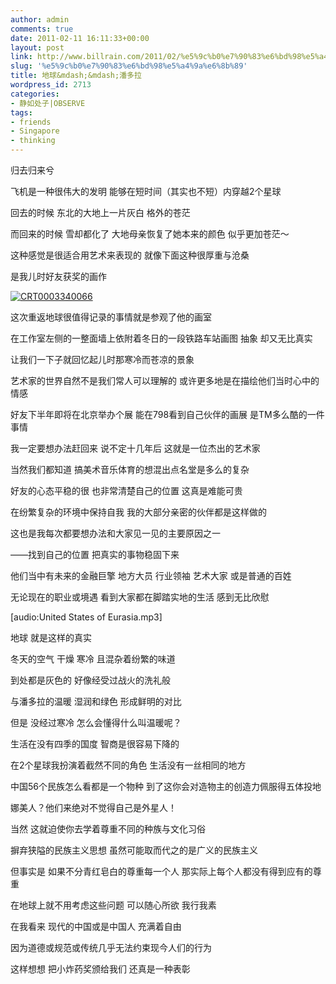 ```yaml
---
author: admin
comments: true
date: 2011-02-11 16:11:33+00:00
layout: post
link: http://www.billrain.com/2011/02/%e5%9c%b0%e7%90%83%e6%bd%98%e5%a4%9a%e6%8b%89/
slug: '%e5%9c%b0%e7%90%83%e6%bd%98%e5%a4%9a%e6%8b%89'
title: 地球&mdash;&mdash;潘多拉
wordpress_id: 2713
categories:
- 静如处子|OBSERVE
tags:
- friends
- Singapore
- thinking
---
```


归去归来兮

飞机是一种很伟大的发明 能够在短时间（其实也不短）内穿越2个星球

回去的时候 东北的大地上一片灰白 格外的苍茫

而回来的时候 雪却都化了 大地母亲恢复了她本来的颜色 似乎更加苍茫～

这种感觉是很适合用艺术来表现的 就像下面这种很厚重与沧桑

是我儿时好友获奖的画作

<!-- more -->



[![CRT0003340066]({{site.baseurl}}/assets/images/blog/CRT0003340066_thumb.jpg)]({{site.baseurl}}/assets/images/blog/CRT0003340066.jpg)



这次重返地球很值得记录的事情就是参观了他的画室

在工作室左侧的一整面墙上依附着冬日的一段铁路车站画图 抽象 却又无比真实

让我们一下子就回忆起儿时那寒冷而苍凉的景象

艺术家的世界自然不是我们常人可以理解的 或许更多地是在描绘他们当时心中的情感

好友下半年即将在北京举办个展 能在798看到自己伙伴的画展 是TM多么酷的一件事情

我一定要想办法赶回来 说不定十几年后 这就是一位杰出的艺术家

当然我们都知道 搞美术音乐体育的想混出点名堂是多么的复杂

好友的心态平稳的很 也非常清楚自己的位置 这真是难能可贵

在纷繁复杂的环境中保持自我 我的大部分亲密的伙伴都是这样做的

这也是我每次都要想办法和大家见一见的主要原因之一

——找到自己的位置 把真实的事物稳固下来

他们当中有未来的金融巨擎 地方大员 行业领袖 艺术大家 或是普通的百姓

无论现在的职业或境遇 看到大家都在脚踏实地的生活 感到无比欣慰

[audio:United States of Eurasia.mp3]

地球 就是这样的真实

冬天的空气 干燥 寒冷 且混杂着纷繁的味道

到处都是灰色的 好像经受过战火的洗礼般

与潘多拉的温暖 湿润和绿色 形成鲜明的对比

但是 没经过寒冷 怎么会懂得什么叫温暖呢？

生活在没有四季的国度 智商是很容易下降的

在2个星球我扮演着截然不同的角色 生活没有一丝相同的地方

中国56个民族怎么看都是一个物种 到了这你会对造物主的创造力佩服得五体投地

娜美人？他们来绝对不觉得自己是外星人！

当然 这就迫使你去学着尊重不同的种族与文化习俗

摒弃狭隘的民族主义思想 虽然可能取而代之的是广义的民族主义

但事实是 如果不分青红皂白的尊重每一个人 那实际上每个人都没有得到应有的尊重

在地球上就不用考虑这些问题 可以随心所欲 我行我素

在我看来 现代的中国或是中国人 充满着自由

因为道德或规范或传统几乎无法约束现今人们的行为

这样想想 把小炸药奖颁给我们 还真是一种表彰
